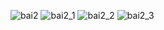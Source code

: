 ![bai2](https://github.com/VanHoang110802/Competitive_Programming/assets/108053955/589c4ed8-afb7-441e-a165-b235d7fab7ad)
![bai2_1](https://github.com/VanHoang110802/Competitive_Programming/assets/108053955/11e5f142-5522-43c3-8d3c-a0f63c3d4a12)
![bai2_2](https://github.com/VanHoang110802/Competitive_Programming/assets/108053955/7798e930-044b-49a9-b252-39592c860d88)
![bai2_3](https://github.com/VanHoang110802/Competitive_Programming/assets/108053955/69472de8-4787-4ce7-9963-5e09daed6e7f)
